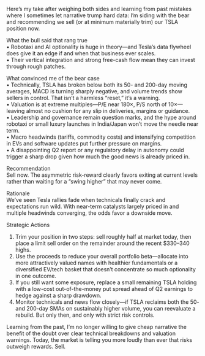 Here’s my take after weighing both sides and learning from past mistakes where I sometimes let narrative trump hard data: I’m siding with the bear and recommending we sell (or at minimum materially trim) our TSLA position now.  

What the bull said that rang true  
• Robotaxi and AI optionality is huge in theory—and Tesla’s data flywheel does give it an edge if and when that business ever scales.  
• Their vertical integration and strong free-cash flow mean they can invest through rough patches.  

What convinced me of the bear case  
• Technically, TSLA has broken below both its 50- and 200-day moving averages, MACD is turning sharply negative, and volume trends show sellers in control. That isn’t a harmless “reset,” it’s a warning.  
• Valuation is at extreme multiples—P/E near 180×, P/S north of 10×—leaving almost no cushion for any slip in deliveries, margins or guidance.  
• Leadership and governance remain question marks, and the hype around robotaxi or small luxury launches in India/Japan won’t move the needle near term.  
• Macro headwinds (tariffs, commodity costs) and intensifying competition in EVs and software updates put further pressure on margins.  
• A disappointing Q2 report or any regulatory delay in autonomy could trigger a sharp drop given how much the good news is already priced in.  

Recommendation  
Sell now. The asymmetric risk-reward clearly favors exiting at current levels rather than waiting for a “swing higher” that may never come.  

Rationale  
We’ve seen Tesla rallies fade when technicals finally crack and expectations run wild. With near-term catalysts largely priced in and multiple headwinds converging, the odds favor a downside move.  

Strategic Actions  
1. Trim your position in two steps: sell roughly half at market today, then place a limit sell order on the remainder around the recent $330–340 highs.  
2. Use the proceeds to reduce your overall portfolio beta—allocate into more attractively valued names with healthier fundamentals or a diversified EV/tech basket that doesn’t concentrate so much optionality in one outcome.  
3. If you still want some exposure, replace a small remaining TSLA holding with a low-cost out-of-the-money put spread ahead of Q2 earnings to hedge against a sharp drawdown.  
4. Monitor technicals and news flow closely—if TSLA reclaims both the 50- and 200-day SMAs on sustainably higher volume, you can reevaluate a rebuild. But only then, and only with strict risk controls.  

Learning from the past, I’m no longer willing to give cheap narrative the benefit of the doubt over clear technical breakdowns and valuation warnings. Today, the market is telling you more loudly than ever that risks outweigh rewards. Sell.